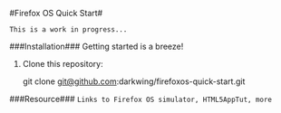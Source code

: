 #Firefox OS Quick Start#

`This is a work in progress...`

###Installation###
Getting started is a breeze!

1.  Clone this repository:

	git clone git@github.com:darkwing/firefoxos-quick-start.git

###Resource###
`Links to Firefox OS simulator, HTML5AppTut, more`